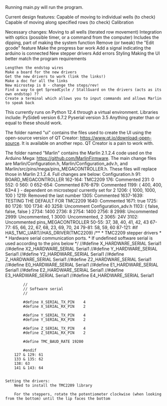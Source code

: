 Running main.py will run the program.

Current design features:
    Capable of moving to individual wells (to check)
    Capable of moving along specified rows (to check)
    Calibration


Necessary changes:
    Moving to all wells (iterated row movement)
    Integration with optics (possible timer, or a command from the computer)
        Includes the dipping, part of making the system function
    Remove (or tweak) the "Edit gcode" feature
    Make the progress bar work
    Add a signal indicating the arduino is connected
    New stepper drivers
    Add errors
    Styling
    Making the UI better match the program requirements

    Lengthen the endstop wires
    Make a board for the new drivers
    Get the new drivers to work (link the links!)
    Make a doc for all the links
    New microstep is 8 - change the steps/rev!
    Find a way to get SpreadCycle / StallGuard on the drivers (acts as its own endstop) ??
    Create a terminal which allows you to input commands and allows Marlin to speak back


This currently runs on Python 12.4 through a virtual environment.
Libraries include:
    PySide6 version 6.7.2
    Pyserial version 3.5
Anything greater than or equal to these should work.

The folder named "ui" contains the files used to create the UI using the open-source version of QT Creator: https://www.qt.io/download-open-source. It is available on another repo. QT Creator is a pain to work with.

The folder named "Marlin" contains the Marlin 2.1.2.4 code used on the Arduino Mega: https://github.com/MarlinFirmware. The main change files are Marlin/Configuration.h, Marlin/Configuration_adv.h, and Marlin/src/pins/mega/pins_MEGACONTROLLER.h. These files will replace those in Marlin 2.1.2.4. Full changes are below:
    Configuration.h
        91: BOARD_MEGACONTROLLER
        162-164: TMC2209
        176: Commented
        231: 0
        552: 0
        560: 0
        652-654: Commented
        876-879: Commented
        1199: { 400, 400, 63*4 } - dependent on microsteps! currently set for 2
        1206: { 1000, 1000, 100 }
        1219: Removed the last number
        1305: Commented
        1637-1639: TESTING THE DEFAULT FOR TMC2209
        1640: Commented
        1671: true
        1725: 80
        1726: 100
        1734: 40
        3258: Uncomment
    Configuration_adv.h
        1103: { false, false, false }
        2734: 1400
        2736: 8
        2754: 1400
        2756: 8
        2998: Uncommented
        2999: Uncommented, 1
        3000: Uncommented, 2
        3065: 24V
        3102: Uncommented
    pins_MEGACONTROLLER
        50-55: 37, 38, 40, 41, 42, 43
        67-77: 65, 66, 22, 67, 68, 23, 69, 70, 24
        79-81: 58, 59, 60
        87-121: 
            #if HAS_TMC_UART//HAS_DRIVER(TMC2209)
            /**
            * TMC2209 stepper drivers
            *
            * Hardware serial communication ports.
            * If undefined software serial is used according to the pins below
            */
            //#define X_HARDWARE_SERIAL  Serial1
            //#define X2_HARDWARE_SERIAL Serial1
            //#define Y_HARDWARE_SERIAL  Serial1
            //#define Y2_HARDWARE_SERIAL Serial1
            //#define Z_HARDWARE_SERIAL  Serial1
            //#define Z2_HARDWARE_SERIAL Serial1
            //#define E0_HARDWARE_SERIAL Serial1
            //#define E1_HARDWARE_SERIAL Serial1
            //#define E2_HARDWARE_SERIAL Serial1
            //#define E3_HARDWARE_SERIAL Serial1
            //#define E4_HARDWARE_SERIAL Serial1

            //
            // Software serial
            //

            #define X_SERIAL_TX_PIN    4
            #define X_SERIAL_RX_PIN    2

            #define Y_SERIAL_TX_PIN    4
            #define Y_SERIAL_RX_PIN    2

            #define Z_SERIAL_TX_PIN    4
            #define Z_SERIAL_RX_PIN    2

            #define TMC_BAUD_RATE 19200

            #endif
        127 & 129: 61
        133 & 135: 62
        138: 63
        141 & 143: 64

    
    Setting the drivers:
        Need to install the TMC2209 library

        For the steppers, rotate the potentiometer clockwise (when looking from the bottom) until the lip faces the bottom
        

